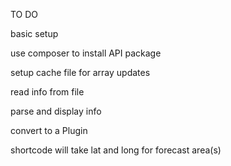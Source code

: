TO DO  

basic setup  

use composer to install API package  

setup cache file for array updates

read info from file

parse and display info

convert to a Plugin

shortcode will take lat and long for forecast area(s)
